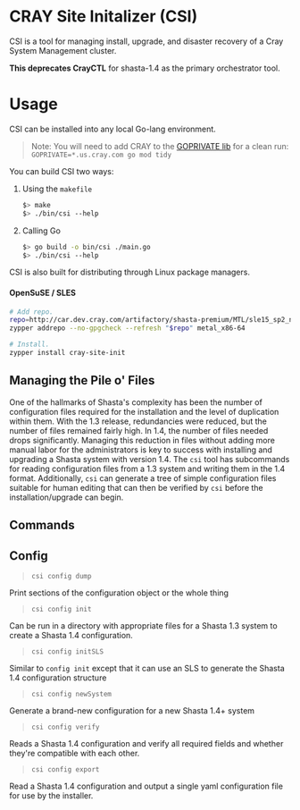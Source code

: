 # CRAY Site Initalizer (CSI)

CSI is a tool for managing install, upgrade, and disaster recovery of a Cray System Management cluster.

**This deprecates CrayCTL** for shasta-1.4 as the primary orchestrator tool.

# Usage

CSI can be installed into any local Go-lang environment.

> Note: You will need to add CRAY to the [GOPRIVATE lib][1] for a clean run: `GOPRIVATE=*.us.cray.com go mod tidy`

You can build CSI two ways:
1. Using the `makefile`
    ```bash
    $> make
    $> ./bin/csi --help
    ```
2. Calling Go
    ```bash
    $> go build -o bin/csi ./main.go
    $> ./bin/csi --help
    ```

CSI is also built for distributing through Linux package managers.

#### OpenSuSE / SLES

```bash
# Add repo.
repo=http://car.dev.cray.com/artifactory/shasta-premium/MTL/sle15_sp2_ncn/x86_64/dev/master/
zypper addrepo --no-gpgcheck --refresh "$repo" metal_x86-64

# Install.
zypper install cray-site-init
``` 

## Managing the Pile o' Files

One of the hallmarks of Shasta's complexity has been the number of configuration files required for the installation and the level of duplication within them.  With the 1.3 release, redundancies were reduced, but the number of files remained fairly high.  In 1.4, the number of files needed drops significantly.  Managing this reduction in files without adding more manual labor for the administrators is key to success with installing and upgrading a Shasta system with version 1.4.  The `csi` tool has subcommands for reading configuration files from a 1.3 system and writing them in the 1.4 format.  Additionally, `csi` can generate a tree of simple configuration files suitable for human editing that can then be verified by `csi` before the installation/upgrade can begin.

## Commands

## Config

> `csi config dump`

Print sections of the configuration object or the whole thing

> `csi config init`

Can be run in a directory with appropriate files for a Shasta 1.3 system to create a Shasta 1.4 configuration.

> `csi config initSLS` 

Similar to `config init` except that it can use an SLS to generate the Shasta 1.4 configuration structure

> `csi config newSystem`

Generate a brand-new configuration for a new Shasta 1.4+ system

> `csi config verify` 

Reads a Shasta 1.4 configuration and verify all required fields and whether they're compatible with each other.

> `csi config export` 

Read a Shasta 1.4 configuration and output a single yaml configuration file for use by the installer.



[1]: https://golang.org/cmd/go/#hdr-Module_configuration_for_non_public_modules
